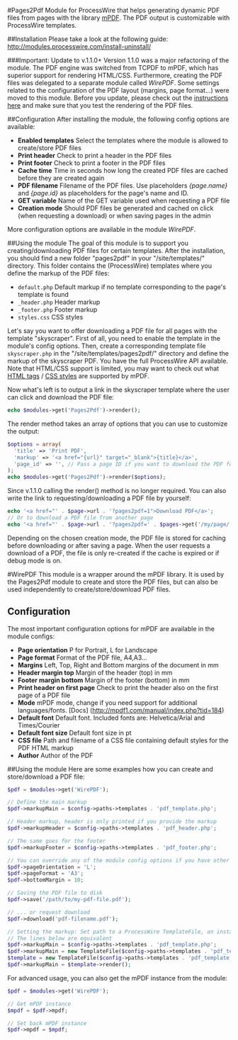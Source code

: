 #Pages2Pdf
Module for ProcessWire that helps generating dynamic PDF files from pages with the library [mPDF](http://www.mpdf1.com/mpdf/index.php).
The PDF output is customizable with ProcessWire templates.

##Installation
Please take a look at the following guide: http://modules.processwire.com/install-uninstall/

###Important: Update to v.1.1.0+
Version 1.1.0 was a major refactoring of the module. The PDF engine was switched from TCPDF to mPDF, which has superior support for rendering HTML/CSS. Furthermore, creating the PDF files was delegated to a separate module called *WirePDF*. Some settings related to the configuration of the PDF layout (margins, page format...) were moved to this module. Before you update, please check out the [instructions here](https://processwire.com/talk/topic/3008-module-pages2pdf/?p=67797) and make sure that you test the rendering of the PDF files.

##Configuration
After installing the module, the following config options are available:

* **Enabled templates** Select the templates where the module is allowed to create/store PDF files
* **Print header** Check to print a header in the PDF files
* **Print footer** Check to print a footer in the PDF files
* **Cache time** Time in seconds how long the created PDF files are cached before they are created again
* **PDF filename** Filename of the PDF files. Use placeholders *{page.name}* and *{page.id}* as placeholders for the page's name and ID.
* **GET variable** Name of the GET variable used when requesting a PDF file
* **Creation mode** Should PDF files be generated and cached on click (when requesting a download) or when saving pages in the admin

More configuration options are available in the module *WirePDF*.

##Using the module
The goal of this module is to support you creating/downloading PDF files for certain templates. After the installation, you should find a new folder "pages2pdf" in your "/site/templates/" directory. This folder contains the (ProcessWire) templates where you define the markup of the PDF files:

* `default.php` Default markup if no template corresponding to the page's template is found
* `_header.php` Header markup
* `_footer.php` Footer markup
* `styles.css` CSS styles

Let's say you want to offer downloading a PDF file for all pages with the template "skyscraper". First of all, you need to enable the template in the module's config options. Then, create a corresponding template file `skyscraper.php` in the  "/site/templates/pages2pdf/" directory and define the markup of the skyscraper PDF. You have the full ProcessWire API available. Note that HTML/CSS support is limited, you may want to check out what [HTML tags](http://mpdf1.com/manual/index.php?tid=256) / [CSS styles](http://mpdf1.com/manual/index.php?tid=34) are supported by mPDF.

Now what's left is to output a link in the skyscraper template where the user can click and download the PDF file:
```php
echo $modules->get('Pages2Pdf')->render();
```
The render method takes an array of options that you can use to customize the output:
```php
$options = array(
  'title' => 'Print PDF',
  'markup' => '<a href="{url}" target="_blank">{title}</a>',
  'page_id' => '', // Pass a page ID if you want to download the PDF for another page
);
echo $modules->get('Pages2Pdf')->render($options);
```
Since v.1.1.0 calling the render() method is no longer required. You can also write the link to requesting/downloading a PDF file by yourself:
```php
echo '<a href="' . $page->url . '?pages2pdf=1">Download PDF</a>';
// Or to download a PDF file from another page
echo '<a href="' . $page->url . '?pages2pdf=' . $pages->get('/my/page/')->id . '">Download PDF</a>';
```

Depending on the chosen creation mode, the PDF file is stored for caching before downloading or after saving a page. When the user requests a download of a PDF, the file is only re-created if the cache is expired or if debug mode is on.

#WirePDF
This module is a wrapper around the mPDF library. It is used by the Pages2Pdf module to create and store the PDF files, but can also be used independently to create/store/download PDF files.

## Configuration
The most important configuration options for mPDF are available in the module configs:
* **Page orientation** P for Portrait, L for Landscape
* **Page format** Format of the PDF file, A4,A3...
* **Margins** Left, Top, Right and Bottom margins of the document in mm
* **Header margin top** Margin of the header (top) in mm
* **Footer margin bottom** Margin of the footer (bottom) in mm
* **Print header on first page** Check to print the header also on the first page of a PDF file
* **Mode** mPDF mode, change if you need support for additional languages/fonts. [Docs] (http://mpdf1.com/manual/index.php?tid=184)
* **Default font** Default font. Included fonts are: Helvetica/Arial and Times/Courier
* **Default font size** Default font size in pt
* **CSS file** Path and filename of a CSS file containing default styles for the PDF HTML markup
* **Author** Author of the PDF

##Using the module
Here are some examples how you can create and store/download a PDF file:
```php
$pdf = $modules->get('WirePDF');

// Define the main markup
$pdf->markupMain = $config->paths->templates . 'pdf_template.php';

// Header markup, header is only printed if you provide the markup
$pdf->markupHeader = $config->paths->templates . 'pdf_header.php';

// The same goes for the footer
$pdf->markupFooter = $config->paths->templates . 'pdf_footer.php';

// You can override any of the module config options if you have other needs, e.g.
$pdf->pageOrientation = 'L';
$pdf->pageFormat = 'A3';
$pdf->bottomMargin = 10;

// Saving the PDF file to disk
$pdf->save('/path/to/my-pdf-file.pdf');

// ... or request download
$pdf->download('pdf-filename.pdf');

// Setting the markup: Set path to a ProcessWire TemplateFile, an instance of a TemplateFile or just markup
// The lines below are equivalent
$pdf->markupMain = $config->paths->templates . 'pdf_template.php';
$pdf->markupMain = new TemplateFile($config->paths->templates . 'pdf_template.php');
$template = new TemplateFile($config->paths->templates . 'pdf_template.php');
$pdf->markupMain = $template->render();
```

For advanced usage, you can also get the mPDF instance from the module:

```php
$pdf = $modules->get('WirePDF');

// Get mPDF instance
$mpdf = $pdf->mpdf;

// Set back mPDF instance
$pdf->mpdf = $mpdf;
```
